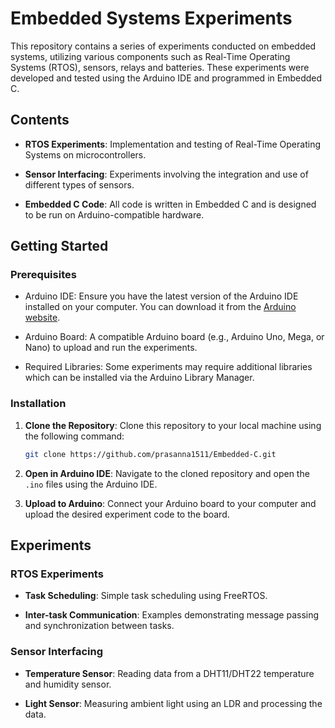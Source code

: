 # Embedded Systems Experiments

This repository contains a series of experiments conducted on embedded systems, utilizing various components such as Real-Time Operating Systems (RTOS), sensors, relays and batteries. These experiments were developed and tested using the Arduino IDE and programmed in Embedded C.


## Contents

- **RTOS Experiments**: Implementation and testing of Real-Time Operating Systems on microcontrollers.
  
- **Sensor Interfacing**: Experiments involving the integration and use of different types of sensors.
  
- **Embedded C Code**: All code is written in Embedded C and is designed to be run on Arduino-compatible hardware.

## Getting Started


### Prerequisites

- Arduino IDE: Ensure you have the latest version of the Arduino IDE installed on your computer. You can download it from the [Arduino website](https://www.arduino.cc/en/software).
  
- Arduino Board: A compatible Arduino board (e.g., Arduino Uno, Mega, or Nano) to upload and run the experiments.
  
- Required Libraries: Some experiments may require additional libraries which can be installed via the Arduino Library Manager.


### Installation

1. **Clone the Repository**: Clone this repository to your local machine using the following command:
    ```bash
    git clone https://github.com/prasanna1511/Embedded-C.git
    ```

2. **Open in Arduino IDE**: Navigate to the cloned repository and open the `.ino` files using the Arduino IDE.

3. **Upload to Arduino**: Connect your Arduino board to your computer and upload the desired experiment code to the board.

## Experiments

### RTOS Experiments

- **Task Scheduling**: Simple task scheduling using FreeRTOS.
  
- **Inter-task Communication**: Examples demonstrating message passing and synchronization between tasks.


### Sensor Interfacing

- **Temperature Sensor**: Reading data from a DHT11/DHT22 temperature and humidity sensor.
  
- **Light Sensor**: Measuring ambient light using an LDR and processing the data.




